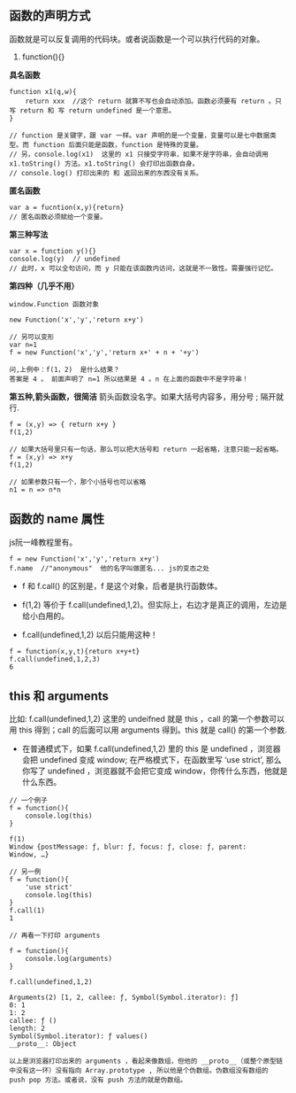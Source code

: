## 函数的声明方式

函数就是可以反复调用的代码块。或者说函数是一个可以执行代码的对象。 

1. function(){}

**具名函数**
```
function x1(q,w){
    return xxx  //这个 return 就算不写也会自动添加。函数必须要有 return 。只写 return 和 写 return undefined 是一个意思。
}

// function 是关键字，跟 var 一样。var 声明的是一个变量，变量可以是七中数据类型。而 function 后面只能是函数，function 是特殊的变量。
// 另，console.log(x1)  这里的 x1 只接受字符串，如果不是字符串，会自动调用 x1.toString() 方法。x1.toString() 会打印出函数自身。
// console.log() 打印出来的 和 返回出来的东西没有关系。
```

**匿名函数**
```
var a = fucntion(x,y){return}
// 匿名函数必须赋给一个变量。
```

**第三种写法**
```
var x = function y(){}
console.log(y)  // undefined
// 此时，x 可以全句访问，而 y 只能在该函数内访问，这就是不一致性。需要强行记忆。
```

**第四种（几乎不用）**
```
window.Function 函数对象

new Function('x','y','return x+y')

// 另可以变形
var n=1
f = new Function('x','y','return x+' + n + '+y')

问,上例中：f(1，2)  是什么结果？
答案是 4 。 前面声明了 n=1 所以结果是 4 。n 在上面的函数中不是字符串！
```

**第五种,箭头函数，很简洁**
箭头函数没名字。如果大括号内容多，用分号 ; 隔开就行.
```
f = (x,y) => { return x+y }
f(1,2)

// 如果大括号里只有一句话，那么可以把大括号和 return 一起省略，注意只能一起省略。
f = (x,y) => x+y
f(1,2)

// 如果参数只有一个，那个小括号也可以省略
n1 = n => n*n
```

## 函数的 name 属性
js阮一峰教程里有。

```
f = new Function('x','y','return x+y')
f.name  //"anonymous"  他的名字叫做匿名... js的变态之处
```

- f 和 f.call() 的区别是，f 是这个对象，后者是执行函数体。

- f(1,2) 等价于 f.call(undefined,1,2)。但实际上，右边才是真正的调用，左边是给小白用的。 

- f.call(undefined,1,2) 以后只能用这种！
```
f = function(x,y,t){return x+y+t}
f.call(undefined,1,2,3)
6
```

## this 和 arguments
比如: f.call(undefined,1,2)
这里的 undeifned 就是 this ，call 的第一个参数可以用 this 得到；call 的后面可以用 arguments 得到。this 就是 call() 的第一个参数.

- 在普通模式下，如果 f.call(undefined,1,2) 里的 this 是 undefined ，浏览器会把 undefined 变成 window; 在严格模式下，在函数里写 ‘use strict’, 那么你写了 undefined ，浏览器就不会把它变成 window，你传什么东西，他就是什么东西。

```
// 一个例子
f = function(){
	console.log(this)
}

f(1)
Window {postMessage: ƒ, blur: ƒ, focus: ƒ, close: ƒ, parent: Window, …}

// 另一例
f = function(){
	'use strict'
	console.log(this)
}
f.call(1)
1

// 再看一下打印 arguments

f = function(){
	console.log(arguments)
}

f.call(undefined,1,2)

Arguments(2) [1, 2, callee: ƒ, Symbol(Symbol.iterator): ƒ]
0: 1
1: 2
callee: ƒ ()
length: 2
Symbol(Symbol.iterator): ƒ values()
__proto__: Object

以上是浏览器打印出来的 arguments ，看起来像数组，但他的 __proto__（或整个原型链中没有这一环）没有指向 Array.prototype , 所以他是个伪数组。伪数组没有数组的 push pop 方法。或者说，没有 push 方法的就是伪数组。
```

